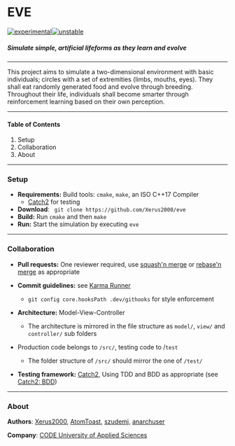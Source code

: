
# EVE

[![experimental](http://badges.github.io/stability-badges/dist/experimental.svg)](http://github.com/badges/stability-badges)[![unstable](http://badges.github.io/stability-badges/dist/unstable.svg)](http://github.com/badges/stability-badges)

##### Simulate simple, artificial lifeforms as they learn and evolve

----

This project aims to simulate a two-dimensional environment with basic individuals; circles with a set of extremities (limbs, mouths, eyes). They shall eat randomly generated food and evolve through breeding. Throughout their life, individuals shall become smarter through reinforcement learning based on their own perception.

----

#### Table of Contents

1. Setup
2. Collaboration
3. About

----

### Setup

* **Requirements:** Build tools: `cmake`, `make`, an ISO C++17 Compiler
  * [Catch2](https://github.com/catchorg/Catch2) for testing
* **Download**: ``` git clone https://github.com/Xerus2000/eve```
* **Build:** Run `cmake` and then `make`
* **Run:** Start the simulation by executing `eve`

----

### Collaboration

* **Pull requests:** One reviewer required, use [squash'n merge](https://help.github.com/en/github/collaborating-with-issues-and-pull-requests/about-pull-request-merges#squash-and-merge-your-pull-request-commits) or  [rebase'n merge](https://help.github.com/en/github/collaborating-with-issues-and-pull-requests/about-pull-request-merges#rebase-and-merge-your-pull-request-commits) as appropriate

* **Commit guidelines:** see [Karma Runner](http://karma-runner.github.io/4.0/dev/git-commit-msg.html)
  * `git config core.hooksPath .dev/githooks` for style enforcement
* **Architecture:** Model-View-Controller
  * The architecture is mirrored in the file structure as `model/`, `view/` and `controller/` sub folders
* Production code belongs to `/src/`, testing code to /`test`
    * The folder structure of `/src/` should mirror the one of `/test/` 
  
* **Testing framework:** [Catch2](https://github.com/catchorg/Catch2), Using TDD and BDD as appropriate (see [Catch2: BDD](https://github.com/catchorg/Catch2/blob/master/docs/tutorial.md#bdd-style))

----

### About

**Authors**: [Xerus2000](https://github.com/Xerus2000), [AtomToast](https://github.com/AtomToast), [szudemj](https://github.com/szudemj), [anarchuser](https://github.com/anarchuser)

**Company**: [CODE University of Applied Sciences](https://code.berlin/en/)